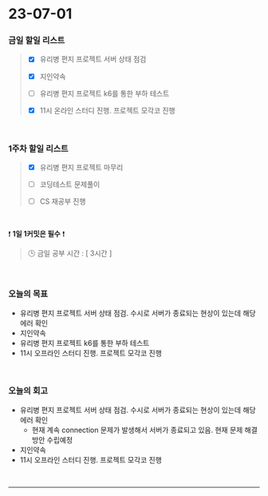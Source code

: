 # 23-07-01
### 금일 할일 리스트
> - [x]  유리병 편지 프로젝트 서버 상태 점검
>
> - [x]  지인약속
>
> - [ ]  유리병 편지 프로젝트 k6를 통한 부하 테스트
>
> - [x]  11시 온라인 스터디 진행. 프로젝트 모각코 진행


<br/>

### 1주차 할일 리스트  
> - [x]  유리병 편지 프로젝트 마무리 
>
> - [ ]  코딩테스트 문제풀이
>
> - [ ]  CS 재공부 진행

<br/>

❗ **1일 1커밋은 필수** ❗
> 🕒 금일 공부 시간 : [ 3시간 ]
  
<br/>

### 오늘의 목표
- 유리병 편지 프로젝트 서버 상태 점검. 수시로 서버가 종료되는 현상이 있는데 해당 에러 확인
- 지인약속
- 유리병 편지 프로젝트 k6를 통한 부하 테스트
- 11시 오프라인 스터디 진행. 프로젝트 모각코 진행

<br>

### 오늘의 회고
- 유리병 편지 프로젝트 서버 상태 점검. 수시로 서버가 종료되는 현상이 있는데 해당 에러 확인
    - 현재 계속 connection 문제가 발생해서 서버가 종료되고 있음. 현재 문제 해결 방안 수립예정
- 지인약속
- 11시 오프라인 스터디 진행. 프로젝트 모각코 진행

<br/>

------------  

